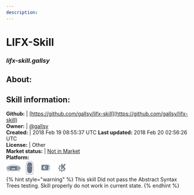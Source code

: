 ```yaml
---  
description:   
---  
```

# LIFX-Skill  
### _lifx-skill.gallsy_  
## About:  


## Skill information:  
**Github:** | [https://github.com/gallsy/lifx-skill](https://github.com/gallsy/lifx-skill)  
**Owner:** | [@gallsy](https://github.com/gallsy)  
**Created:** | 2018 Feb 19 08:55:37 UTC  **Last updated:** 2018 Feb 20 02:56:26 UTC  
**License:** | Other  
**Market status:** | [Not in Market](https://market.mycroft.ai/skill/)  
**Platform:**  
 ![](../.gitbook/assets/mark-1-icon.png)  ![](../.gitbook/assets/mark-2-icon.png)  ![](../.gitbook/assets/picroft-icon.png)  ![](../.gitbook/assets/kde.png)   
{% hint style="warning" %}
This skill Did not pass the Abstract Syntax Trees testing. Skill properly do not work in current state.
{% endhint %}
